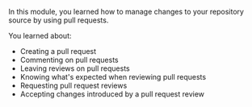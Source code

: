 In this module, you learned how to manage changes to your repository source by using pull requests.

You learned about:
- Creating a pull request
- Commenting on pull requests
- Leaving reviews on pull requests
- Knowing what's expected when reviewing pull requests
- Requesting pull request reviews
- Accepting changes introduced by a pull request review
